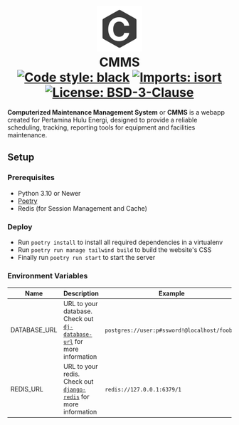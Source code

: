 <h1 align="center">
<img src="cmms/static/icon.svg"/>
<br/>CMMS<br/>
<a href="https://github.com/psf/black"><img alt="Code style: black" src="https://img.shields.io/badge/code%20style-black-000000.svg"></a>
<a href="https://pycqa.github.io/isort"><img alt="Imports: isort" src="https://img.shields.io/badge/%20imports-isort-%231674b1?style=flat&labelColor=ef8336"></a>
<a href="/LICENSE"><img alt="License: BSD-3-Clause" src="https://img.shields.io/badge/license-BSD--3--Clause-blue.svg"></a>
</h1>

**Computerized Maintenance Management System** or **CMMS** is a webapp created for Pertamina Hulu Energi, designed to provide a reliable scheduling, tracking, reporting tools for equipment and facilities maintenance.

## Setup

### Prerequisites
- Python 3.10 or Newer
- [Poetry](https://python-poetry.org/docs/#installation)
- Redis (for Session Management and Cache)

### Deploy
- Run `poetry install` to install all required dependencies in a virtualenv
- Run `poetry run manage tailwind build` to build the website's CSS
- Finally run `poetry run start` to start the server

### Environment Variables

|Name|Description|Example|
|----|-----------|-------|
|DATABASE\_URL|URL to your database. Check out [`dj-database-url`](https://github.com/jazzband/dj-database-url#url-schema) for more information|`postgres://user:p#ssword!@localhost/foobar`|
|REDIS\_URL|URL to your redis. Check out [`django-redis`](https://github.com/jazzband/django-redis#configure-as-cache-backend) for more information|`redis://127.0.0.1:6379/1`|
